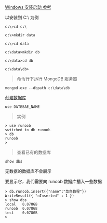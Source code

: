 [Windows 安装启动 参考](http://www.runoob.com/mongodb/mongodb-window-install.html)

以安装到 C:\ 为例

```
c:\>cd c:\

c:\>mkdir data

c:\>cd data

c:\data>mkdir db

c:\data>cd db

c:\data\db>

```

> 命令行下运行 MongoDB 服务器

```
mongod.exe --dbpath c:\data\db
```

[创建数据库](http://www.runoob.com/mongodb/mongodb-create-database.html)

`use DATEBAE_NAME`

> 实例
```
> use runoob
switched to db runoob
> db
runoob
> 
```

> 查看已有的数据库

`show dbs`

无数据的数据库不会展示

要显示它，我们需要向 runoob 数据库插入一些数据

```
> db.runoob.insert({"name":"菜鸟教程"})
WriteResult({ "nInserted" : 1 })
> show dbs
local   0.078GB
runoob  0.078GB
test    0.078GB
>
```